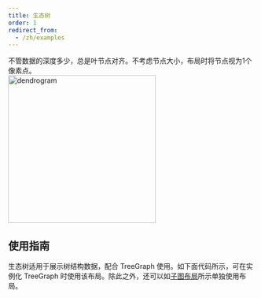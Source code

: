 ```yaml
---
title: 生态树
order: 1
redirect_from:
  - /zh/examples
---
```


不管数据的深度多少，总是叶节点对齐。不考虑节点大小，布局时将节点视为1个像素点。
<br />
<img src='https://gw.alipayobjects.com/mdn/rms_f8c6a0/afts/img/A*zX7tSLqBvwcAAAAAAAAAAABkARQnAQ' alt='dendrogram' width='300'/>


## 使用指南
生态树适用于展示树结构数据，配合 TreeGraph 使用。如下面代码所示，可在实例化 TreeGraph 时使用该布局。除此之外，还可以如[子图布局](https://www.yuque.com/antv/g6/qopkkg#eYZc6)所示单独使用布局。
